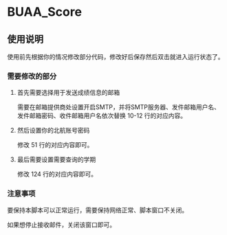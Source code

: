 # BUAA_Score

## 使用说明

使用前先根据你的情况修改部分代码，修改好后保存然后双击就进入运行状态了。

### 需要修改的部分

1. 首先需要选择用于发送成绩信息的邮箱

   需要在邮箱提供商处设置开启SMTP，并将SMTP服务器、发件邮箱用户名、发件邮箱密码、收件邮箱用户名依次替换 10-12 行的对应内容。

2. 然后设置你的北航账号密码

   修改 51 行的对应内容即可。

3. 最后需要设置需要查询的学期

   修改 124 行的对应内容即可。

### 注意事项

要保持本脚本可以正常运行，需要保持网络正常、脚本窗口不关闭。

如果想停止接收邮件，关闭该窗口即可。